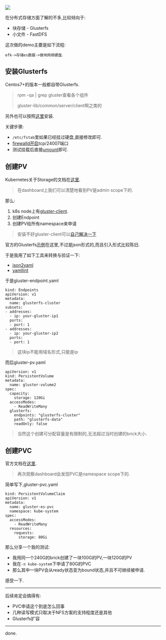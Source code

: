 ![](https://o4dyfn0ef.qnssl.com/image/2017-03-26-k8s-glusterfs-scaleway.png?imageView2/2/h/300) 

在分布式存储方面了解的不多,比较倾向于: 

- 块存储 - Glusterfs
- 小文件 - FastDFS

这次做的demo主要是如下流程: 

`efk->存储es数据->做块网络硬盘`. 

## 安装Glusterfs 

Centos7+的版本一般都自带Glusterfs.  

> rpm -qa | grep gluster查看各个组件 
> 
> gluster-lib/common/server/client啊之类的

另外也可以按照[这里](https://wiki.centos.org/SpecialInterestGroup/Storage/gluster-Quickstart)安装. 

关键步骤: 

- `/etc/fstab`里如果已经挂过硬盘,直接修改即可. 
- [firewalld开启](http://www.cnblogs.com/moxiaoan/p/5683743.html)tcp/24007端口
- 测试挂载后直接[umount](http://man.chinaunix.net/linux/mandrake/101/zh_cn/Command-Line.html/fs-and-mntpoints-mount.html)即可. 

## 创建PV 

Kubernetes关于Storage的文档在[这里](https://kubernetes.io/docs/concepts/storage/volumes/). 

> 在dashboard上我们可以清楚地看到PV是admin scope下的. 

那么: 

1. k8s node上有[gluster-client](http://gluster.readthedocs.io/en/latest/Administrator%20Guide/Setting%20Up%20Clients/?highlight=client). 
2. 创建Endpoint
3. 创建PV给所有namespace来申请

> 安装不好gluster-client可以[自己解决一下](https://buildlogs.centos.org/centos/7/storage/x86_64/gluster-3.10/) 

官方的Glusterfs[示例](https://github.com/kubernetes/kubernetes/tree/master/examples/volumes/glusterfs)在这里,不过是json形式的,而且引入形式比较陈旧.  

于是我用了如下工具来转换与验证一下: 

- [json2yaml](https://www.json2yaml.com)
- [yamllint](http://www.yamllint.com) 

于是gluster-endpoint.yaml 

```
kind: Endpoints
apiVersion: v1
metadata:
  name: glusterfs-cluster
subsets:
- addresses:
  - ip: your-gluster-ip1
  ports:
  - port: 1
- addresses:
  - ip: your-gluster-ip2
  ports:
  - port: 1
```

> 这块ip不能用域名形式,只能是ip 

而后gluster-pv.yaml 

```
apiVersion: v1
kind: PersistentVolume
metadata:
  name: gluster-volume2
spec:
  capacity:
    storage: 120Gi
  accessModes:
    - ReadWriteMany
  glusterfs:
    endpoints: "glusterfs-cluster"
    path: "glusterfs-data"
    readOnly: false
```

> 当然这个创建可分配容量是有限制的,无法超过当时创建的brick大小. 

## 创建PVC 

官方文档在[这里](https://kubernetes.io/docs/user-guide/persistent-volumes/#persistentvolumeclaims). 

> 再次观察dashboard会发现PVC是namespace scope下的. 

简单写下,gluster-pvc.yaml 

```
kind: PersistentVolumeClaim
apiVersion: v1
metadata:
  name: gluster-es-pvc
  namespace: kube-system
spec:
  accessModes:
    - ReadWriteMany
  resources:
    requests:
      storage: 80Gi
``` 

那么分享一个我的测试: 

- 我用同一个240G的brick创建了一块100G的PV,一块120G的PV
- 我在`-n kube-system`下申请了80G的PVC
- 那么其中一块PV会从ready状态变为bound状态,并且不可继续被申请. 

感受一下. 

- - - - -- 

后续肯定会搞得有: 

- PVC申请这个到底怎么回事 
- 几种读写模式只取决于NFS方案的支持程度还是其他
- Glusterfs扩容

- - - - - 

done. 




